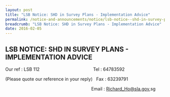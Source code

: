 ```yaml
---
layout: post
title: "LSB Notice: SHD in Survey Plans - Implementation Advice"
permalink: /notice-and-announcements/notice/lsb-notice--shd-in-survey-plans---implementation-advice/
breadcrumb: "LSB Notice: SHD in Survey Plans - Implementation Advice"
date: 2016-02-05
---
```


LSB NOTICE: SHD IN SURVEY PLANS - IMPLEMENTATION ADVICE
---
Our ref           : LSB 112 &nbsp;&nbsp;&nbsp;&nbsp;&nbsp;&nbsp;&nbsp;&nbsp;&nbsp;&nbsp;&nbsp;&nbsp;&nbsp;&nbsp;&nbsp;&nbsp;&nbsp;&nbsp;&nbsp;&nbsp;&nbsp;&nbsp;&nbsp;&nbsp;&nbsp;&nbsp;&nbsp;&nbsp;&nbsp;&nbsp;&nbsp;&nbsp;&nbsp;&nbsp;&nbsp;&nbsp;&nbsp;&nbsp;&nbsp;&nbsp;&nbsp;&nbsp;Tel       : 64783592

(Please quote our reference in your reply)      &nbsp;&nbsp;Fax      : 63239791

&nbsp;&nbsp;&nbsp;&nbsp;&nbsp;&nbsp;&nbsp;&nbsp;&nbsp;&nbsp;&nbsp;&nbsp;&nbsp;&nbsp;&nbsp;&nbsp;&nbsp;&nbsp;&nbsp;&nbsp;&nbsp;&nbsp;&nbsp;&nbsp;&nbsp;&nbsp;&nbsp;&nbsp;&nbsp;&nbsp;&nbsp;&nbsp;&nbsp;&nbsp;&nbsp;&nbsp;&nbsp;&nbsp;&nbsp;&nbsp;&nbsp;&nbsp;&nbsp;&nbsp;&nbsp;&nbsp;&nbsp;&nbsp;&nbsp;&nbsp;&nbsp;&nbsp;&nbsp;&nbsp;&nbsp;&nbsp;&nbsp;&nbsp;&nbsp;&nbsp;&nbsp;&nbsp;&nbsp;&nbsp;&nbsp;&nbsp;&nbsp;&nbsp;&nbsp;Email   : Richard_Ho@sla.gov,sg
